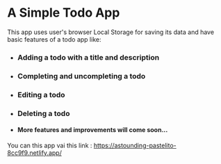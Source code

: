 # A Simple Todo App
This app uses user's browser Local Storage for saving its data and have basic features of a todo app like:

- ### Adding a todo with a title and description
- ### Completing and uncompleting a todo
- ### Editing a todo
- ### Deleting a todo
- #### More features and improvements will come soon...
You can this app vai this link : https://astounding-pastelito-8cc9f9.netlify.app/
